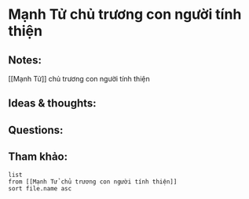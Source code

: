 # Mạnh Tử chủ trương con người tính thiện

## Notes:
[[Mạnh Tử]] chủ trương con người tính thiện

## Ideas & thoughts:

## Questions:


## Tham khảo:
```dataview
list
from [[Mạnh Tử chủ trương con người tính thiện]]
sort file.name asc
```